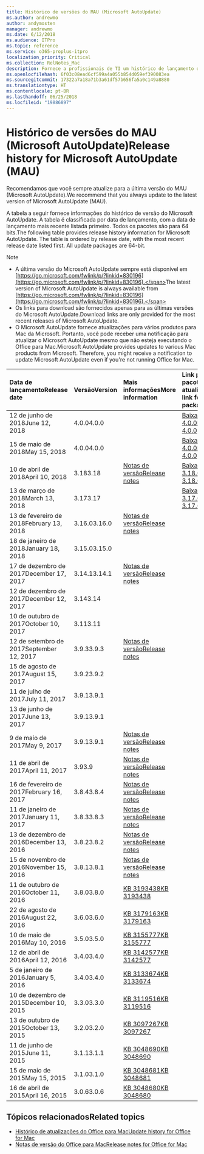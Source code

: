 ```yaml
---
title: Histórico de versões do MAU (Microsoft AutoUpdate)
ms.author: andrewmo
author: andymosten
manager: andrewmo
ms.date: 6/12/2018
ms.audience: ITPro
ms.topic: reference
ms.service: o365-proplus-itpro
localization_priority: Critical
ms.collection: RelNotes_Mac
description: Fornece a profissionais de TI um histórico de lançamento do MAU (Microsoft AutoUpdate)
ms.openlocfilehash: 6f03c08ead6cf599a4a055b854d059ef390083ea
ms.sourcegitcommit: 17322a7a18a71b3a61df57b656fa5a0c149a8880
ms.translationtype: HT
ms.contentlocale: pt-BR
ms.lasthandoff: 06/25/2018
ms.locfileid: "19886897"
---
```

# <a name="release-history-for-microsoft-autoupdate-mau"></a><span data-ttu-id="84562-103">Histórico de versões do MAU (Microsoft AutoUpdate)</span><span class="sxs-lookup"><span data-stu-id="84562-103">Release history for Microsoft AutoUpdate (MAU)</span></span>
 
<span data-ttu-id="84562-104">Recomendamos que você sempre atualize para a última versão do MAU (Microsoft AutoUpdate).</span><span class="sxs-lookup"><span data-stu-id="84562-104">We recommend that you always update to the latest version of Microsoft AutoUpdate (MAU).</span></span>

<span data-ttu-id="84562-p101">A tabela a seguir fornece informações do histórico de versão do Microsoft AutoUpdate. A tabela é classificada por data de lançamento, com a data de lançamento mais recente listada primeiro. Todos os pacotes são para 64 bits.</span><span class="sxs-lookup"><span data-stu-id="84562-p101">The following table provides release history information for Microsoft AutoUpdate. The table is ordered by release date, with the most recent release date listed first. All update packages are 64-bit.</span></span>

> [!NOTE]
> - <span data-ttu-id="84562-108">A última versão do Microsoft AutoUpdate sempre está disponível em [https://go.microsoft.com/fwlink/p/?linkid=830196](https://go.microsoft.com/fwlink/p/?linkid=830196).</span><span class="sxs-lookup"><span data-stu-id="84562-108">The latest version of Microsoft AutoUpdate is always available from [https://go.microsoft.com/fwlink/p/?linkid=830196](https://go.microsoft.com/fwlink/p/?linkid=830196).</span></span>
> - <span data-ttu-id="84562-109">Os links para download são fornecidos apenas para as últimas versões do Microsoft AutoUpdate.</span><span class="sxs-lookup"><span data-stu-id="84562-109">Download links are only provided for the most recent releases of Microsoft AutoUpdate.</span></span>
> - <span data-ttu-id="84562-p102">O Microsoft AutoUpdate fornece atualizações para vários produtos para Mac da Microsoft. Portanto, você pode receber uma notificação para atualizar o Microsoft AutoUpdate mesmo que não esteja executando o Office para Mac.</span><span class="sxs-lookup"><span data-stu-id="84562-p102">Microsoft AutoUpdate provides updates to various Mac products from Microsoft. Therefore, you might receive a notification to update Microsoft AutoUpdate even if you're not running Office for Mac.</span></span>
  
|<span data-ttu-id="84562-112">**Data de lançamento**</span><span class="sxs-lookup"><span data-stu-id="84562-112">**Release date**</span></span>|<span data-ttu-id="84562-113">**Versão**</span><span class="sxs-lookup"><span data-stu-id="84562-113">**Version**</span></span>|<span data-ttu-id="84562-114">**Mais informações**</span><span class="sxs-lookup"><span data-stu-id="84562-114">**More information**</span></span>|<span data-ttu-id="84562-115">**Link para baixar o pacote de atualização**</span><span class="sxs-lookup"><span data-stu-id="84562-115">**Download link for the update package**</span></span>|
|:-----|:-----|:-----|:-----|
|<span data-ttu-id="84562-116">12 de junho de 2018</span><span class="sxs-lookup"><span data-stu-id="84562-116">June 12, 2018</span></span>  <br/> |<span data-ttu-id="84562-117">4.0.0</span><span class="sxs-lookup"><span data-stu-id="84562-117">4.0.0</span></span>  <br/> ||[<span data-ttu-id="84562-118">Baixar o MAU 4.0.0</span><span class="sxs-lookup"><span data-stu-id="84562-118">Download MAU 4.0.0</span></span>](https://officecdn.microsoft.com/pr/C1297A47-86C4-4C1F-97FA-950631F94777/OfficeMac/Microsoft_AutoUpdate_4.0.18061000_Updater.pkg) <br/> |
|<span data-ttu-id="84562-119">15 de maio de 2018</span><span class="sxs-lookup"><span data-stu-id="84562-119">May 15, 2018</span></span>  <br/> |<span data-ttu-id="84562-120">4.0.0</span><span class="sxs-lookup"><span data-stu-id="84562-120">4.0.0</span></span>  <br/> ||[<span data-ttu-id="84562-121">Baixar o MAU 4.0.0</span><span class="sxs-lookup"><span data-stu-id="84562-121">Download MAU 4.0.0</span></span>](https://officecdn.microsoft.com/pr/C1297A47-86C4-4C1F-97FA-950631F94777/OfficeMac/Microsoft_AutoUpdate_4.0.18051301_Updater.pkg) <br/> |
|<span data-ttu-id="84562-122">10 de abril de 2018</span><span class="sxs-lookup"><span data-stu-id="84562-122">April 10, 2018</span></span>  <br/> |<span data-ttu-id="84562-123">3.18</span><span class="sxs-lookup"><span data-stu-id="84562-123">3.18</span></span>  <br/> |[<span data-ttu-id="84562-124">Notas de versão</span><span class="sxs-lookup"><span data-stu-id="84562-124">Release notes</span></span>](release-notes-office-for-mac.md#april-2018-release) <br/> |[<span data-ttu-id="84562-125">Baixar o MAU 3.18.0</span><span class="sxs-lookup"><span data-stu-id="84562-125">Download MAU 3.18.0</span></span>](https://officecdn.microsoft.com/pr/C1297A47-86C4-4C1F-97FA-950631F94777/OfficeMac/Microsoft_AutoUpdate_3.18.18041000_Updater.pkg) <br/> |
|<span data-ttu-id="84562-126">13 de março de 2018</span><span class="sxs-lookup"><span data-stu-id="84562-126">March 13, 2018</span></span>  <br/> |<span data-ttu-id="84562-127">3.17</span><span class="sxs-lookup"><span data-stu-id="84562-127">3.17</span></span>  <br/> ||[<span data-ttu-id="84562-128">Baixar o MAU 3.17.0</span><span class="sxs-lookup"><span data-stu-id="84562-128">Download MAU 3.17.0</span></span>](https://officecdn.microsoft.com/pr/C1297A47-86C4-4C1F-97FA-950631F94777/OfficeMac/Microsoft_AutoUpdate_3.17.18031100_Updater.pkg) <br/> |
|<span data-ttu-id="84562-129">13 de fevereiro de 2018</span><span class="sxs-lookup"><span data-stu-id="84562-129">February 13, 2018</span></span>  <br/> |<span data-ttu-id="84562-130">3.16.0</span><span class="sxs-lookup"><span data-stu-id="84562-130">3.16.0</span></span>  <br/> |[<span data-ttu-id="84562-131">Notas de versão</span><span class="sxs-lookup"><span data-stu-id="84562-131">Release notes</span></span>](release-notes-office-for-mac.md#february-2018-release) <br/> | <br/> |
|<span data-ttu-id="84562-132">18 de janeiro de 2018</span><span class="sxs-lookup"><span data-stu-id="84562-132">January 18, 2018</span></span>  <br/> |<span data-ttu-id="84562-133">3.15.0</span><span class="sxs-lookup"><span data-stu-id="84562-133">3.15.0</span></span>  <br/> |<br/> |
|<span data-ttu-id="84562-134">17 de dezembro de 2017</span><span class="sxs-lookup"><span data-stu-id="84562-134">December 17, 2017</span></span>  <br/> |<span data-ttu-id="84562-135">3.14.1</span><span class="sxs-lookup"><span data-stu-id="84562-135">3.14.1</span></span>  <br/> |[<span data-ttu-id="84562-136">Notas de versão</span><span class="sxs-lookup"><span data-stu-id="84562-136">Release notes</span></span>](release-notes-office-for-mac.md#december-2017-release) <br/> | <br/> |
|<span data-ttu-id="84562-137">12 de dezembro de 2017</span><span class="sxs-lookup"><span data-stu-id="84562-137">December 12, 2017</span></span>  <br/> |<span data-ttu-id="84562-138">3.14</span><span class="sxs-lookup"><span data-stu-id="84562-138">3.14</span></span>  <br/> ||  <br/> |
|<span data-ttu-id="84562-139">10 de outubro de 2017</span><span class="sxs-lookup"><span data-stu-id="84562-139">October 10, 2017</span></span>  <br/> |<span data-ttu-id="84562-140">3.11</span><span class="sxs-lookup"><span data-stu-id="84562-140">3.11</span></span>  <br/> ||<br/> |
|<span data-ttu-id="84562-141">12 de setembro de 2017</span><span class="sxs-lookup"><span data-stu-id="84562-141">September 12, 2017</span></span>  <br/> |<span data-ttu-id="84562-142">3.9.3</span><span class="sxs-lookup"><span data-stu-id="84562-142">3.9.3</span></span>  <br/> |[<span data-ttu-id="84562-143">Notas de versão</span><span class="sxs-lookup"><span data-stu-id="84562-143">Release notes</span></span>](release-notes-office-for-mac.md#september-2017-release) <br/> |<br/> |
|<span data-ttu-id="84562-144">15 de agosto de 2017</span><span class="sxs-lookup"><span data-stu-id="84562-144">August 15, 2017</span></span>  <br/> |<span data-ttu-id="84562-145">3.9.2</span><span class="sxs-lookup"><span data-stu-id="84562-145">3.9.2</span></span>  <br/> || <br/> |
|<span data-ttu-id="84562-146">11 de julho de 2017</span><span class="sxs-lookup"><span data-stu-id="84562-146">July 11, 2017</span></span>  <br/> |<span data-ttu-id="84562-147">3.9.1</span><span class="sxs-lookup"><span data-stu-id="84562-147">3.9.1</span></span>  <br/> || <br/> |
|<span data-ttu-id="84562-148">13 de junho de 2017</span><span class="sxs-lookup"><span data-stu-id="84562-148">June 13, 2017</span></span>  <br/> |<span data-ttu-id="84562-149">3.9.1</span><span class="sxs-lookup"><span data-stu-id="84562-149">3.9.1</span></span>  <br/> || <br/> |
|<span data-ttu-id="84562-150">9 de maio de 2017</span><span class="sxs-lookup"><span data-stu-id="84562-150">May 9, 2017</span></span>  <br/> |<span data-ttu-id="84562-151">3.9.1</span><span class="sxs-lookup"><span data-stu-id="84562-151">3.9.1</span></span>  <br/> |[<span data-ttu-id="84562-152">Notas de versão</span><span class="sxs-lookup"><span data-stu-id="84562-152">Release notes</span></span>](release-notes-office-for-mac.md#may-2017-release) <br/> | <br/> |
|<span data-ttu-id="84562-153">11 de abril de 2017</span><span class="sxs-lookup"><span data-stu-id="84562-153">April 11, 2017</span></span>  <br/> |<span data-ttu-id="84562-154">3.9</span><span class="sxs-lookup"><span data-stu-id="84562-154">3.9</span></span>  <br/> |[<span data-ttu-id="84562-155">Notas de versão</span><span class="sxs-lookup"><span data-stu-id="84562-155">Release notes</span></span>](release-notes-office-for-mac.md#april-2017-release) <br/> |  <br/> |
|<span data-ttu-id="84562-156">16 de fevereiro de 2017</span><span class="sxs-lookup"><span data-stu-id="84562-156">February 16, 2017</span></span>  <br/> |<span data-ttu-id="84562-157">3.8.4</span><span class="sxs-lookup"><span data-stu-id="84562-157">3.8.4</span></span>  <br/> |[<span data-ttu-id="84562-158">Notas de versão</span><span class="sxs-lookup"><span data-stu-id="84562-158">Release notes</span></span>](release-notes-office-for-mac.md#february-2017-release) <br/> | <br/> |
|<span data-ttu-id="84562-159">11 de janeiro de 2017</span><span class="sxs-lookup"><span data-stu-id="84562-159">January 11, 2017</span></span>  <br/> |<span data-ttu-id="84562-160">3.8.3</span><span class="sxs-lookup"><span data-stu-id="84562-160">3.8.3</span></span>  <br/> |[<span data-ttu-id="84562-161">Notas de versão</span><span class="sxs-lookup"><span data-stu-id="84562-161">Release notes</span></span>](release-notes-office-for-mac.md#january-2017-release) <br/> | <br/> |
|<span data-ttu-id="84562-162">13 de dezembro de 2016</span><span class="sxs-lookup"><span data-stu-id="84562-162">December 13, 2016</span></span>  <br/> |<span data-ttu-id="84562-163">3.8.2</span><span class="sxs-lookup"><span data-stu-id="84562-163">3.8.2</span></span>  <br/> |[<span data-ttu-id="84562-164">Notas de versão</span><span class="sxs-lookup"><span data-stu-id="84562-164">Release notes</span></span>](release-notes-office-for-mac.md#december-2016-release) <br/> | <br/> |
|<span data-ttu-id="84562-165">15 de novembro de 2016</span><span class="sxs-lookup"><span data-stu-id="84562-165">November 15, 2016</span></span>  <br/> |<span data-ttu-id="84562-166">3.8.1</span><span class="sxs-lookup"><span data-stu-id="84562-166">3.8.1</span></span>  <br/> |[<span data-ttu-id="84562-167">Notas de versão</span><span class="sxs-lookup"><span data-stu-id="84562-167">Release notes</span></span>](release-notes-office-for-mac.md#november-2016-release) <br/> | <br/> |
|<span data-ttu-id="84562-168">11 de outubro de 2016</span><span class="sxs-lookup"><span data-stu-id="84562-168">October 11, 2016</span></span>  <br/> |<span data-ttu-id="84562-169">3.8.0</span><span class="sxs-lookup"><span data-stu-id="84562-169">3.8.0</span></span>  <br/> |[<span data-ttu-id="84562-170">KB 3193438</span><span class="sxs-lookup"><span data-stu-id="84562-170">KB 3193438</span></span>](https://support.microsoft.com/kb/3193438) <br/> | <br/> |
|<span data-ttu-id="84562-171">22 de agosto de 2016</span><span class="sxs-lookup"><span data-stu-id="84562-171">August 22, 2016</span></span>  <br/> |<span data-ttu-id="84562-172">3.6.0</span><span class="sxs-lookup"><span data-stu-id="84562-172">3.6.0</span></span>  <br/> |[<span data-ttu-id="84562-173">KB 3179163</span><span class="sxs-lookup"><span data-stu-id="84562-173">KB 3179163</span></span>](https://support.microsoft.com/kb/3179163) <br/> | <br/> |
|<span data-ttu-id="84562-174">10 de maio de 2016</span><span class="sxs-lookup"><span data-stu-id="84562-174">May 10, 2016</span></span>  <br/> |<span data-ttu-id="84562-175">3.5.0</span><span class="sxs-lookup"><span data-stu-id="84562-175">3.5.0</span></span>  <br/> |[<span data-ttu-id="84562-176">KB 3155777</span><span class="sxs-lookup"><span data-stu-id="84562-176">KB 3155777</span></span>](https://support.microsoft.com/kb/3155777) <br/> | <br/> |
|<span data-ttu-id="84562-177">12 de abril de 2016</span><span class="sxs-lookup"><span data-stu-id="84562-177">April 12, 2016</span></span>  <br/> |<span data-ttu-id="84562-178">3.4.0</span><span class="sxs-lookup"><span data-stu-id="84562-178">3.4.0</span></span>  <br/> |[<span data-ttu-id="84562-179">KB 3142577</span><span class="sxs-lookup"><span data-stu-id="84562-179">KB 3142577</span></span>](https://support.microsoft.com/kb/3142577) <br/> | <br/> |
|<span data-ttu-id="84562-180">5 de janeiro de 2016</span><span class="sxs-lookup"><span data-stu-id="84562-180">January 5, 2016</span></span>  <br/> |<span data-ttu-id="84562-181">3.4.0</span><span class="sxs-lookup"><span data-stu-id="84562-181">3.4.0</span></span>  <br/> |[<span data-ttu-id="84562-182">KB 3133674</span><span class="sxs-lookup"><span data-stu-id="84562-182">KB 3133674</span></span>](https://support.microsoft.com/kb/3133674) <br/> | <br/> |
|<span data-ttu-id="84562-183">10 de dezembro de 2015</span><span class="sxs-lookup"><span data-stu-id="84562-183">December 10, 2015</span></span>  <br/> |<span data-ttu-id="84562-184">3.3.0</span><span class="sxs-lookup"><span data-stu-id="84562-184">3.3.0</span></span>  <br/> |[<span data-ttu-id="84562-185">KB 3119516</span><span class="sxs-lookup"><span data-stu-id="84562-185">KB 3119516</span></span>](https://support.microsoft.com/kb/3119516) <br/> | <br/> |
|<span data-ttu-id="84562-186">13 de outubro de 2015</span><span class="sxs-lookup"><span data-stu-id="84562-186">October 13, 2015</span></span>  <br/> |<span data-ttu-id="84562-187">3.2.0</span><span class="sxs-lookup"><span data-stu-id="84562-187">3.2.0</span></span>  <br/> |[<span data-ttu-id="84562-188">KB 3097267</span><span class="sxs-lookup"><span data-stu-id="84562-188">KB 3097267</span></span>](https://support.microsoft.com/kb/3097267) <br/> | <br/> |
|<span data-ttu-id="84562-189">11 de junho de 2015</span><span class="sxs-lookup"><span data-stu-id="84562-189">June 11, 2015</span></span>  <br/> |<span data-ttu-id="84562-190">3.1.1</span><span class="sxs-lookup"><span data-stu-id="84562-190">3.1.1</span></span>  <br/> |[<span data-ttu-id="84562-191">KB 3048690</span><span class="sxs-lookup"><span data-stu-id="84562-191">KB 3048690</span></span>](https://support.microsoft.com/kb/3048690) <br/> | <br/> |
|<span data-ttu-id="84562-192">15 de maio de 2015</span><span class="sxs-lookup"><span data-stu-id="84562-192">May 15, 2015</span></span>  <br/> |<span data-ttu-id="84562-193">3.1.0</span><span class="sxs-lookup"><span data-stu-id="84562-193">3.1.0</span></span>  <br/> |[<span data-ttu-id="84562-194">KB 3048681</span><span class="sxs-lookup"><span data-stu-id="84562-194">KB 3048681</span></span>](https://support.microsoft.com/kb/3048681) <br/> | <br/> |
|<span data-ttu-id="84562-195">16 de abril de 2015</span><span class="sxs-lookup"><span data-stu-id="84562-195">April 16, 2015</span></span>  <br/> |<span data-ttu-id="84562-196">3.0.6</span><span class="sxs-lookup"><span data-stu-id="84562-196">3.0.6</span></span>  <br/> |[<span data-ttu-id="84562-197">KB 3048680</span><span class="sxs-lookup"><span data-stu-id="84562-197">KB 3048680</span></span>](https://support.microsoft.com/kb/3048680) <br/> | <br/> |

## <a name="related-topics"></a><span data-ttu-id="84562-198">Tópicos relacionados</span><span class="sxs-lookup"><span data-stu-id="84562-198">Related topics</span></span>

- [<span data-ttu-id="84562-199">Histórico de atualizações do Office para Mac</span><span class="sxs-lookup"><span data-stu-id="84562-199">Update history for Office for Mac</span></span>](update-history-office-for-mac.md)
- [<span data-ttu-id="84562-200">Notas de versão do Office para Mac</span><span class="sxs-lookup"><span data-stu-id="84562-200">Release notes for Office for Mac</span></span>](release-notes-office-for-mac.md) 